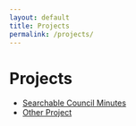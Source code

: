 ```yaml
---
layout: default
title: Projects
permalink: /projects/
---
```


# Projects

- [Searchable Council Minutes](demos/council-minutes/)
- [Other Project](demos/other-project/)
